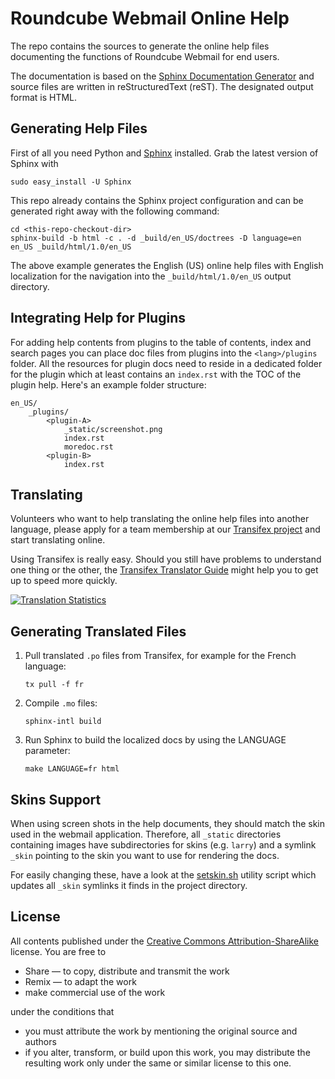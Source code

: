 Roundcube Webmail Online Help
=============================

The repo contains the sources to generate the online help files documenting
the functions of Roundcube Webmail for end users.

The documentation is based on the [Sphinx Documentation Generator][sphinx] and
source files are written in reStructuredText (reST). The designated output format is HTML.


Generating Help Files
---------------------

First of all you need Python and [Sphinx][sphinx] installed. Grab the latest version of Sphinx with

	sudo easy_install -U Sphinx

This repo already contains the Sphinx project configuration and can be generated
right away with the following command:

	cd <this-repo-checkout-dir>
	sphinx-build -b html -c . -d _build/en_US/doctrees -D language=en en_US _build/html/1.0/en_US

The above example generates the English (US) online help files with English localization
for the navigation into the `_build/html/1.0/en_US` output directory.


Integrating Help for Plugins
----------------------------

For adding help contents from plugins to the table of contents, index and search pages you can
place doc files from plugins into the `<lang>/plugins` folder. All the resources for plugin docs need
to reside in a dedicated folder for the plugin which at least contains an `index.rst` with the TOC
of the plugin help. Here's an example folder structure:

    en_US/
        _plugins/
            <plugin-A>
                _static/screenshot.png
                index.rst
                moredoc.rst
            <plugin-B>
                index.rst


Translating
-----------

Volunteers who want to help translating the online help files into another language, please apply
for a team membership at our [Transifex project][transifex] and start translating online.

Using Transifex is really easy. Should you still have problems to understand one thing or the other,
the [Transifex Translator Guide][transifex-guide] might help you to get up to speed more quickly.

[![Translation Statistics][transifex-stats]][transifex]


Generating Translated Files
---------------------------

1. Pull translated `.po` files from Transifex, for example for the French language:

	```
	tx pull -f fr
	```

2. Compile `.mo` files:

	```
	sphinx-intl build
	```

3. Run Sphinx to build the localized docs by using the LANGUAGE parameter:

	```
	make LANGUAGE=fr html
	```

Skins Support
-------------

When using screen shots in the help documents, they should match the skin used in the webmail application.
Therefore, all `_static` directories containing images have subdirectories for skins (e.g. `larry`) and a
symlink `_skin` pointing to the skin you want to use for rendering the docs.

For easily changing these, have a look at the [setskin.sh](setskin.sh) utility script which updates all
`_skin` symlinks it finds in the project directory.


License
-------

All contents published under the [Creative Commons Attribution-ShareAlike][cc-by-sa] license.
You are free to

* Share — to copy, distribute and transmit the work
* Remix — to adapt the work
* make commercial use of the work

under the conditions that

* you must attribute the work by mentioning the original source and authors
* if you alter, transform, or build upon this work, you may distribute the resulting work only under the same or similar license to this one.


[sphinx]: http://sphinx-doc.org
[github-fork]: https://help.github.com/articles/fork-a-repo
[github-pull]: https://help.github.com/articles/using-pull-requests
[cc-by-sa]: http://creativecommons.org/licenses/by-sa/3.0/
[transifex]: https://www.transifex.com/projects/p/roundcube-webmail-help
[transifex-guide]: http://docs.transifex.com/guides/translators
[transifex-stats]: https://www.transifex.com/projects/p/roundcube-webmail-help/chart/image_png
